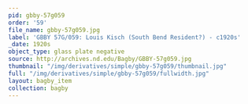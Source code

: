 ```yaml
---
pid: gbby-57g059
order: '59'
file_name: gbby-57g059.jpg
label: 'GBBY 57G/059: Louis Kisch (South Bend Resident?) - c1920s'
_date: 1920s
object_type: glass plate negative
source: http://archives.nd.edu/Bagby/GBBY-57g059.jpg
thumbnail: "/img/derivatives/simple/gbby-57g059/thumbnail.jpg"
full: "/img/derivatives/simple/gbby-57g059/fullwidth.jpg"
layout: bagby_item
collection: bagby
---
```

